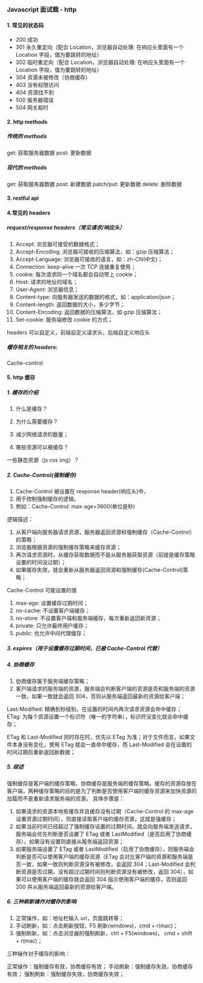 ### Javascript 面试题 - http

#### 1. 常见的状态码

- 200 成功
- 301 永久重定向（配合 Location，浏览器自动处理: 在响应头里面有一个 Location 字段，值为要跳转的地址）
- 302 临时重定向（配合 Location，浏览器自动处理: 在响应头里面有一个 Location 字段，值为要跳转的地址）
- 304 资源未被修改（协商缓存）
- 403 没有权限访问
- 404 资源找不到
- 500 服务器错误
- 504 网关超时

#### 2. http methods

##### 传统的 methods

get: 获取服务器数据
post: 更新数据

##### 现代的 methods

get: 获取服务器数据
post: 新建数据
patch/put: 更新数据
delete: 删除数据

#### 3. restful api

#### 4.常见的 headers

##### request/response headers（常见请求/响应头）

1. Accept: 浏览器可接受的数据格式；
2. Accept-Encoding: 浏览器可接收的压缩算法，如：gzip 压缩算法；
3. Accept-Language: 浏览器可接收的语言，如：zh-CN(中文)；
4. Connection: keep-alive 一次 TCP 连接重复使用；
5. cookie: 每次请求同一个域名都会自动带上 cookie；
6. Host: 请求的地址的域名；
7. User-Agent: 浏览器信息；
8. Content-type: 向服务器发送的数据的格式，如：application/json；
9. Content-length: 返回数据的大小，多少字节；
10. Content-Encoding: 返回数据的压缩算法，如 gzip 压缩算法；
11. Set-cookie: 服务端修改 cookie 的方式；

headers 可以自定义，前端自定义请求头，后端自定义响应头

##### 缓存相关的 headers:

Cache-control

#### 5. http 缓存

##### 1. 缓存的介绍

1. 什么是缓存？

2. 为什么需要缓存？

3. 减少网络请求的数量；

4. 哪些资源可以被缓存？

一些静态资源（js css img）？

##### 2. Cache-Control(强制缓存)

1. Cache-Control 被设置在 response header(响应头)中，
2. 用于控制强制缓存的逻辑，
3. 例如：Cache-Control: max-age=3600(单位是秒)

逻辑描述：

1. 从客户端向服务器请求资源，服务器返回资源和强制缓存（Cache-Control）的策略；
2. 浏览器根据资源的强制缓存策略来缓存资源；
3. 再次请求资源时，从缓存获取数据而不是从服务器获取资源（前提是缓存策略设置的时间没过期）；
4. 如果缓存失效，就会重新从服务器返回资源和强制缓存(Cache-Control)策略；

Cache-Control 可能设置的值

1. max-age: 设置缓存过期时间；
2. no-cache: 不设置客户端缓存；
3. no-store: 不设置客户端和服务端缓存，每次重新返回新资源；
4. private: 只允许最终用户缓存；
5. public: 也允许中间代理缓存；

##### 3. expires（用于设置缓存过期时间，已被 Cache-Control 代替）

##### 4. 协商缓存

1. 协商缓存属于服务端缓存策略；
2. 客户端请求的服务端的资源，服务端会判断客户端的资源是否和服务端的资源一致，如果一致就会返回 304，否则从服务端返回最新的资源给客户端；

Last-Modified: 精确到秒级别，在设置的时间内再次请求资源会命中缓存；
ETag: 为每个资源设置一个标识符（唯一的字符串），标识符没变化就会命中缓存；

ETag 和 Last-Modified 同时存在时，优先以 ETag 为准；对于文件而言，如果文件本身没有变化，使用 ETag 就会一直命中缓存，而 Last-Modified 会在设置的时间过期后重新返回新数据；

##### 5. 综述

强制缓存是客户端的缓存策略，协商缓存是服务端的缓存策略。缓存的资源存放在客户端，两种缓存策略的目的是为了判断是否使用客户端的缓存资源来加快资源的加载而不是重新请求服务端的资源。
具体步骤是：

1. 如果请求的资源本地有缓存并且缓存没有过期（Cache-Control 的 max-age 设置资源过期时间），则直接读取客户端的缓存资源，这就是强缓存；
2. 如果当前时间已经超过了强制缓存设置的过期时间，就会向服务端发送请求，服务端会优先判断是否设置了 ETag 或者 LastModified（是否启用了协商缓存），如果没有设置则直接从服务端返回资源；
3. 如果服务端设置了 ETag 或者 LastModified（启用了协商缓存），则服务端会判断是否可以使用客户端的缓存资源（ETag 会对比客户端的资源和服务端是否一致，如果一致则判断资源没有被修改，会返回 304；Last-Modified 会判断资源是否过期，没有超过过期时间则判断资源没有被修改，返回 304），如果可以使用客户端的缓存就会返回 304 指示使用客户端的缓存，否则返回 200 并从服务端返回最新的资源给客户端。

##### 6. 三种刷新操作对缓存的影响

1. 正常操作，如：地址栏输入 url，页面跳转等；
2. 手动刷新，如：点击刷新按钮，F5 刷新(windows)，cmd + r(mac)；
3. 强制刷新，如：点击浏览器的强制刷新，ctrl + F5(windows)， cmd + shift + r(mac)；

三种操作对于缓存的影响：

正常操作：强制缓存有效，协商缓存有效；
手动刷新：强制缓存失效，协商缓存有效；
强制刷新：强制缓存失效，协商缓存失效；
